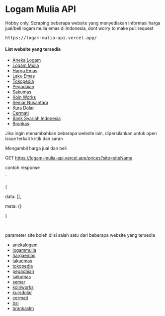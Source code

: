 
# Logam Mulia API

<p>Hobby only. Scraping beberapa website yang menyediakan informasi harga jual/beli logam mulia emas di Indonesia, dont worry to make pull request</p>



<pre>https://logam-mulia-api.vercel.app/</pre>

<h4>List website yang tersedia</h4>

- [Aneka Logam](https://www.anekalogam.co.id/id)
- [Logam Mulia](https://www.logammulia.com/id)
- [Harga Emas](https://harga-emas.org)
- [Laku Emas](https://www.lakuemas.com/harga)
- [Tokopedia](https://www.tokopedia.com/emas/harga-hari-ini/)
- [Pegadaian](https://www.pegadaian.co.id/harga)
- [Sakumas](https://sakumas.com/)
- [Koin Works](https://koinworks.com/harga-emas-hari-ini/)
- [Semar Nusantara](https://goldprice.semar.co.id/home/multi/smg_press/smg)
- [Kurs Dolar](http://kurs.dollar.web.id/harga-emas-hari-ini.php)
- [Cermati](https://www.cermati.com/artikel/harga-emas-hari-ini)
- [Bank Syariah Indonesia](https://www.bankbsi.co.id/)
- [Brankas](https://www.brankaslm.com/antam/index)

Jika ingin menambahkan beberapa website lain, dipersilahkan untuk open issue terkait kritik dan saran



<p>Mengambil harga jual dan beli</p>

GET https://logam-mulia-api.vercel.app/prices?site=siteName



contoh response

`

{

data: [],

meta: {}

}

`



parameter site boleh diisi salah satu dari beberapa website yang tersedia

- [anekalogam](https://logam-mulia-api.vercel.app/prices/anekalogam)
- [logammulia](https://logam-mulia-api.vercel.app/prices/logammulia)
- [hargaemas](https://logam-mulia-api.vercel.app/prices/hargaemas)
- [lakuemas](https://logam-mulia-api.vercel.app/prices/lakuemas)
- [tokopedia](https://logam-mulia-api.vercel.app/prices/tokopedia)
- [pegadaian](https://logam-mulia-api.vercel.app/prices/pegadaian)
- [sakumas](https://logam-mulia-api.vercel.app/prices/sakumas)
- [semar](https://logam-mulia-api.vercel.app/prices/semar)
- [koinworks](https://logam-mulia-api.vercel.app/prices/koinworks)
- [kursdolar](https://logam-mulia-api.vercel.app/prices/kursdolar)
- [cermati](https://logam-mulia-api.vercel.app/prices/cermati)
- [bsi](https://logam-mulia-api.vercel.app/prices/bsi)
- [brankaslm](https://logam-mulia-api.vercel.app/prices/brankaslm)
